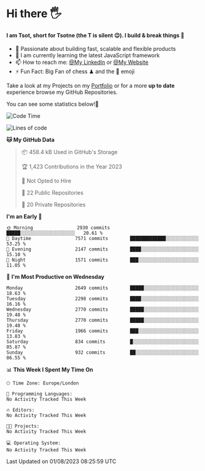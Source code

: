# Hi there :raised_hand_with_fingers_splayed:
#### I am Tsot, short for Tsotne (the T is silent :wink:). I build & break things :space_invader:
- :telescope: Passionate about building fast, scalable and flexible products
- :seedling: I am currently learning the latest JavaScript framework 
- :mailbox: How to reach me: [@My LinkedIn](https://www.linkedin.com/in/tsotne-gvadzabia/) or [@My Website](https://tsotne.co.uk/contact)
- :zap: Fun Fact: Big Fan of chess ♟ and the 👾 emoji

Take a look at my Projects on my [Portfolio](https://tsotne.co.uk/) or for a more **up to date** experience browse my GitHub Repositories.

You can see some statistics below!:space_invader:
<!--START_SECTION:waka-->
![Code Time](http://img.shields.io/badge/Code%20Time-761%20hrs%202%20mins-blue)

![Lines of code](https://img.shields.io/badge/From%20Hello%20World%20I%27ve%20Written-6.8%20million%20lines%20of%20code-blue)

**🐱 My GitHub Data** 

> 📦 458.4 kB Used in GitHub's Storage 
 > 
> 🏆 1,423 Contributions in the Year 2023
 > 
> 🚫 Not Opted to Hire
 > 
> 📜 22 Public Repositories 
 > 
> 🔑 20 Private Repositories 
 > 
**I'm an Early 🐤** 

```text
🌞 Morning                2930 commits        █████░░░░░░░░░░░░░░░░░░░░   20.61 % 
🌆 Daytime                7571 commits        █████████████░░░░░░░░░░░░   53.25 % 
🌃 Evening                2147 commits        ████░░░░░░░░░░░░░░░░░░░░░   15.10 % 
🌙 Night                  1571 commits        ███░░░░░░░░░░░░░░░░░░░░░░   11.05 % 
```
📅 **I'm Most Productive on Wednesday** 

```text
Monday                   2649 commits        █████░░░░░░░░░░░░░░░░░░░░   18.63 % 
Tuesday                  2298 commits        ████░░░░░░░░░░░░░░░░░░░░░   16.16 % 
Wednesday                2770 commits        █████░░░░░░░░░░░░░░░░░░░░   19.48 % 
Thursday                 2770 commits        █████░░░░░░░░░░░░░░░░░░░░   19.48 % 
Friday                   1966 commits        ███░░░░░░░░░░░░░░░░░░░░░░   13.83 % 
Saturday                 834 commits         █░░░░░░░░░░░░░░░░░░░░░░░░   05.87 % 
Sunday                   932 commits         ██░░░░░░░░░░░░░░░░░░░░░░░   06.55 % 
```


📊 **This Week I Spent My Time On** 

```text
🕑︎ Time Zone: Europe/London

💬 Programming Languages: 
No Activity Tracked This Week

🔥 Editors: 
No Activity Tracked This Week

🐱‍💻 Projects: 
No Activity Tracked This Week

💻 Operating System: 
No Activity Tracked This Week
```


 Last Updated on 01/08/2023 08:25:59 UTC
<!--END_SECTION:waka-->
